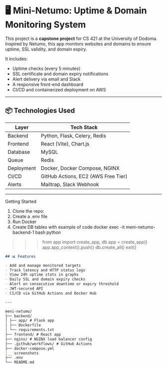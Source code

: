 # 🖥️ Mini-Netumo: Uptime & Domain Monitoring System

This project is a **capstone project** for CS 421 at the University of Dodoma. Inspired by Netumo, this app monitors websites and domains to ensure uptime, SSL validity, and domain expiry.

It includes:
- Uptime checks (every 5 minutes)
- SSL certificate and domain expiry notifications
- Alert delivery via email and Slack
- A responsive front-end dashboard
- CI/CD and containerized deployment on AWS

---

## 📦 Technologies Used

| Layer       | Tech Stack                        |
|-------------|-----------------------------------|
| Backend     | Python, Flask, Celery, Redis      |
| Frontend    | React (Vite), Chart.js            |
| Database    | MySQL                             |
| Queue       | Redis                             |
| Deployment  | Docker, Docker Compose, NGINX     |
| CI/CD       | GitHub Actions, EC2 (AWS Free Tier)|
| Alerts      | Mailtrap, Slack Webhook           |

---


Getting Started
1. Clone the repo:
2. Create a .env file
3. Run Docker
4. Create DB tables
with example of code 
docker exec -it meni-netumo-backend-1 bash
python
>>> from app import create_app, db
>>> app = create_app()
>>> app.app_context().push()
>>> db.create_all()
>>> exit()


```md
## 📊 Features

- Add and manage monitored targets
- Track latency and HTTP status logs
- View 24h uptime stats in graphs
- Daily SSL and domain expiry checks
- Alert on consecutive downtime or expiry threshold
- JWT-secured API
- CI/CD via GitHub Actions and Docker Hub

---

meni-netumo/
├── backend/
│ ├── app/ # Flask app
│ ├── Dockerfile
│ └── requirements.txt
├── frontend/ # React app
├── nginx/ # NGINX load balancer config
├── .github/workflows/ # GitHub Actions
├── docker-compose.yml
|__ screenshots
├── .env
└── README.md